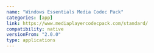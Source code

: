 ```yaml
---
name: "Windows Essentials Media Codec Pack"
categories: [app]
link: https://www.mediaplayercodecpack.com/standard/
compatibility: native
versionFrom: "2.0.0"
type: applications
---
```


